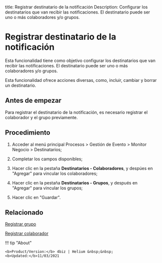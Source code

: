 title: Registrar destinatario de la notificación
Description: Configurar los destinatarios que van recibir las notificaciones. El destinatario puede ser uno o más colaboradores y/o grupos.
# Registrar destinatario de la notificación

Esta funcionalidad tiene como objetivo configurar los destinatarios que van
recibir las notificaciones. El destinatario puede ser uno o más colaboradores
y/o grupos.

Esta funcionalidad ofrece acciones diversas, como, incluir, cambiar y borrar un
destinatario.

Antes de empezar
--------------------

Para registrar el destinatario de la notificación, es necesario registrar el
colaborador y el grupo previamente.

Procedimiento
-----------------

1.  Acceder al menú principal Procesos \> Gestión de Evento \> Monitor Negocio
    \> Destinatarios;

2.  Completar los campos disponibles;

3.  Hacer clic en la pestaña **Destinatarios - Colaboradores**, y despúes en
    "Agregar" para vincular los colaboradores;

4.  Hacer clic en la pestaña **Destinatarios - Grupos**, y después en "Agregar" para
    vincular los grupos;

5.  Hacer clic en "Guardar".



Relacionado
-----------

[Registrar grupo](/es-es/4biz-helium/initial-settings/access-settings/user/register-groups.html)

[Registrar colaborador](/es-es/4biz-helium/initial-settings/access-settings/user/register-employee.html)


!!! tip "About"

    <b>Product/Version:</b> 4biz | Helium &nbsp;&nbsp;
    <b>Updated:</b>11/03/2021
